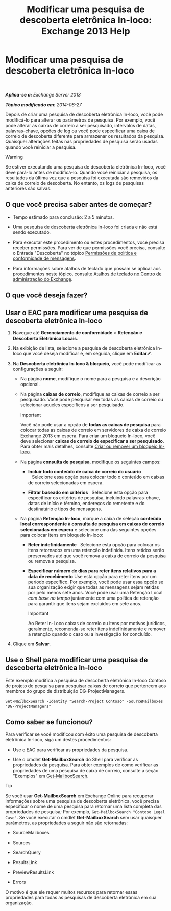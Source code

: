 ﻿---
title: 'Modificar uma pesquisa de descoberta eletrônica In-loco: Exchange 2013 Help'
TOCTitle: Modificar uma pesquisa de descoberta eletrônica In-loco
ms:assetid: 3162743c-cc12-4997-91e0-bcbfea8bcb17
ms:mtpsurl: https://technet.microsoft.com/pt-br/library/Dd335182(v=EXCHG.150)
ms:contentKeyID: 50485286
ms.date: 05/22/2018
mtps_version: v=EXCHG.150
ms.translationtype: MT
---

# Modificar uma pesquisa de descoberta eletrônica In-loco

 

_**Aplica-se a:** Exchange Server 2013_

_**Tópico modificado em:** 2014-08-27_

Depois de criar uma pesquisa de descoberta eletrônica In-loco, você pode modificá-lo para alterar os parâmetros de pesquisa. Por exemplo, você pode alterar as caixas de correio a ser pesquisado, intervalos de datas, palavras-chave, opções de log ou você pode especificar uma caixa de correio de descoberta diferente para armazenar os resultados da pesquisa. Quaisquer alterações feitas nas propriedades de pesquisa serão usadas quando você reiniciar a pesquisa.


> [!WARNING]
> Se estiver executando uma pesquisa de descoberta eletrônica In-loco, você deve pará-lo antes de modificá-lo. Quando você reiniciar a pesquisa, os resultados da última vez que a pesquisa foi executada são removidos da caixa de correio de descoberta. No entanto, os logs de pesquisas anteriores são salvas.



## O que você precisa saber antes de começar?

  - Tempo estimado para conclusão: 2 a 5 minutos.

  - Uma pesquisa de descoberta eletrônica In-loco foi criada e não está sendo executado.

  - Para executar este procedimento ou estes procedimentos, você precisa receber permissões. Para ver de que permissões você precisa, consulte o Entrada "Descoberta" no tópico [Permissões de política e conformidade de mensagens](messaging-policy-and-compliance-permissions-exchange-2013-help.md).

  - Para informações sobre atalhos de teclado que possam se aplicar aos procedimentos neste tópico, consulte [Atalhos de teclado no Centro de administração do Exchange](keyboard-shortcuts-in-the-exchange-admin-center-exchange-online-protection-help.md).

## O que você deseja fazer?

## Usar o EAC para modificar uma pesquisa de descoberta eletrônica In-loco

1.  Navegue até **Gerenciamento de conformidade** \> **Retenção e Descoberta Eletrônica Locais**.

2.  Na exibição de lista, selecione a pesquisa de descoberta eletrônica In-loco que você deseja modificar e, em seguida, clique em **Editar**![Ícone de edição](images/JJ218640.6f53ccb2-1f13-4c02-bea0-30690e6ea71d(EXCHG.150).gif "Ícone de edição").

3.  Na **Descoberta eletrônica In-loco & bloqueio**, você pode modificar as configurações a seguir:
    
      - Na página **nome**, modifique o nome para a pesquisa e a descrição opcional.
    
      - Na página **caixas de correio**, modifique as caixas de correio a ser pesquisado. Você pode pesquisar em todas as caixas de correio ou selecionar aqueles específicos a ser pesquisado.
        

        > [!IMPORTANT]
        > Você não pode usar a opção de <STRONG>todas as caixas de pesquisa</STRONG> para colocar todas as caixas de correio em servidores de caixa de correio Exchange 2013 em espera. Para criar um bloqueio In-loco, você deve selecionar <STRONG>caixas de correio de especificar a ser pesquisado</STRONG>. Para obter mais detalhes, consulte <A href="create-or-remove-an-in-place-hold-exchange-2013-help.md">Criar ou remover um bloqueio In-loco</A>.

    
      - Na página **consulta de pesquisa**, modifique os seguintes campos:
        
          - **Incluir todo conteúdo de caixa de correio do usuário**    Selecione essa opção para colocar todo o conteúdo em caixas de correio selecionadas em espera.
        
          - **Filtrar baseado em critérios**   Selecione esta opção para especificar os critérios de pesquisa, incluindo palavras-chave, datas de início e término, endereços do remetente e do destinatário e tipos de mensagens.
    
      - Na página **Retenção In-loco**, marque a caixa de seleção **conteúdo local correspondente à consulta de pesquisa em caixas de correio selecionadas em espera** e selecione uma das seguintes opções para colocar itens em bloqueio In-loco:
        
          - **Reter indefinidamente**   Selecione esta opção para colocar os itens retornados em uma retenção indefinida. Itens retidos serão preservados até que você remova a caixa de correio da pesquisa ou remova a pesquisa.
        
          - **Especificar número de dias para reter itens relativos para a data de recebimento** Use esta opção para reter itens por um período específico. Por exemplo, você pode usar essa opção se sua organização exigir que todas as mensagens sejam retidas por pelo menos sete anos. Você pode usar uma Retenção Local *com base no tempo* juntamente com uma política de retenção para garantir que itens sejam excluídos em sete anos.
            

            > [!IMPORTANT]
            > Ao Reter In-Loco caixas de correio ou itens por motivos jurídicos, geralmente, recomenda-se reter itens indefinidamente e remover a retenção quando o caso ou a investigação for concluído.



4.  Clique em **Salvar**.

## Use o Shell para modificar uma pesquisa de descoberta eletrônica In-loco

Este exemplo modifica a pesquisa de descoberta eletrônica In-loco Contoso de projeto de pesquisa para pesquisar caixas de correio que pertencem aos membros do grupo de distribuição DG-ProjectManagers.

    Set-MailboxSearch -Identity "Search-Project Contoso" -SourceMailboxes "DG-ProjectManagers"

## Como saber se funcionou?

Para verificar se você modificou com êxito uma pesquisa de descoberta eletrônica In-loco, siga um destes procedimentos:

  - Use o EAC para verificar as propriedades da pesquisa.

  - Use o cmdlet **Get-MailboxSearch** do Shell para verificar as propriedades da pesquisa. Para obter exemplos de como verificar as propriedades de uma pesquisa de caixa de correio, consulte a seção "Exemplos" em [Get-MailboxSearch](https://technet.microsoft.com/pt-br/library/dd351021\(v=exchg.150\)).


> [!TIP]
> Se você usar <STRONG>Get-MailboxSearch</STRONG> em Exchange Online para recuperar informações sobre uma pesquisa de descoberta eletrônica, você precisa especificar o nome de uma pesquisa para retornar uma lista completa das propriedades de pesquisa; Por exemplo, <CODE>Get-MailboxSearch "Contoso Legal Case"</CODE>. Se você executar o cmdlet <STRONG>Get-MailboxSearch</STRONG> sem usar quaisquer parâmetros, as propriedades a seguir não são retornadas: 
> <UL>
> <LI>
> <P>SourceMailboxes</P>
> <LI>
> <P>Sources</P>
> <LI>
> <P>SearchQuery</P>
> <LI>
> <P>ResultsLink</P>
> <LI>
> <P>PreviewResultsLink</P>
> <LI>
> <P>Errors</P></LI></UL>O motivo é que ele requer muitos recursos para retornar essas propriedades para todas as pesquisas de descoberta eletrônica em sua organização.


